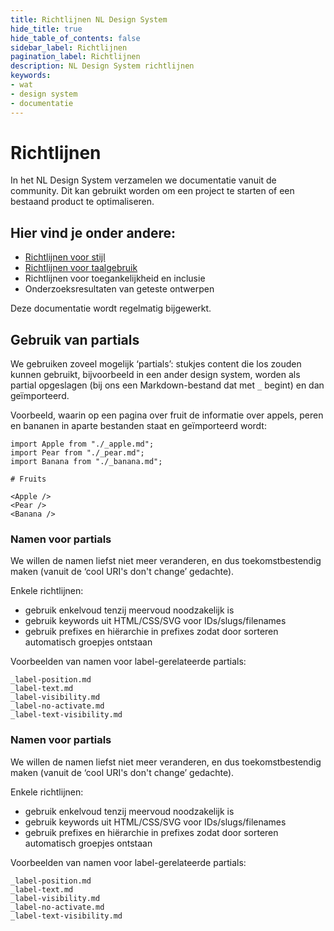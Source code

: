 ```yaml
---
title: Richtlijnen NL Design System
hide_title: true
hide_table_of_contents: false
sidebar_label: Richtlijnen
pagination_label: Richtlijnen
description: NL Design System richtlijnen
keywords:
- wat
- design system
- documentatie
---
```


# Richtlijnen

In het NL Design System verzamelen we documentatie vanuit de community. Dit kan gebruikt worden om een project te starten of een bestaand product te optimaliseren.

## Hier vind je onder andere:

- [Richtlijnen voor stijl](stijl/kleuren)
- [Richtlijnen voor taalgebruik](tekst-en-taalgebruik)
- Richtlijnen voor toegankelijkheid en inclusie
- Onderzoeksresultaten van geteste ontwerpen

Deze documentatie wordt regelmatig bijgewerkt.

## Gebruik van partials

We gebruiken zoveel mogelijk ‘partials’: stukjes content die los zouden kunnen gebruikt, bijvoorbeeld in een ander design system, worden als partial opgeslagen (bij ons een Markdown-bestand dat met `_` begint) en dan geïmporteerd.

Voorbeeld, waarin op een pagina over fruit de informatie over appels, peren en bananen in aparte bestanden staat en geïmporteerd wordt:

```mdx
import Apple from "./_apple.md";
import Pear from "./_pear.md";
import Banana from "./_banana.md";

# Fruits

<Apple />
<Pear />
<Banana />
```

### Namen voor partials

We willen de namen liefst niet meer veranderen, en dus toekomstbestendig maken (vanuit de ‘cool URI's don't change’ gedachte).

Enkele richtlijnen:

- gebruik enkelvoud tenzij meervoud noodzakelijk is
- gebruik keywords uit HTML/CSS/SVG voor IDs/slugs/filenames
- gebruik prefixes en hiërarchie in prefixes zodat door sorteren automatisch groepjes ontstaan

Voorbeelden van namen voor label-gerelateerde partials:

```
_label-position.md
_label-text.md
_label-visibility.md
_label-no-activate.md
_label-text-visibility.md
```

<!-- TODO! -->
### Namen voor partials

We willen de namen liefst niet meer veranderen, en dus toekomstbestendig maken (vanuit de ‘cool URI's don't change’ gedachte).

Enkele richtlijnen:

- gebruik enkelvoud tenzij meervoud noodzakelijk is
- gebruik keywords uit HTML/CSS/SVG voor IDs/slugs/filenames
- gebruik prefixes en hiërarchie in prefixes zodat door sorteren automatisch groepjes ontstaan

Voorbeelden van namen voor label-gerelateerde partials:

```
_label-position.md
_label-text.md
_label-visibility.md
_label-no-activate.md
_label-text-visibility.md
```

<!-- TODO! -->
